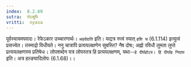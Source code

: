 ```yaml
---
index:  8.2.69
sutra:  रोऽसुपि
vritti:  nyasa
---
```


पूर्वस्यायमपवादः। रेफेऽकार उच्चारणार्थः। `अहर्ददाति` इति। यद्यत्र रुत्वं स्यात् `हशि च` (6.1.114) इत्युत्वं प्रसज्येत। तस्माद्रो विधीयते। ननु चात्रापि प्रत्ययलक्षणेन सुबस्ति? नैष दोषः; अह्नो रविधौ लुमता लुप्ते प्रत्ययलक्षणस्य प्रतिषेधः।
लोपशब्देन यत्र लोपस्तत्र हि प्रत्ययलक्षणम्, यथा--`हे दीर्घहोऽत्र। हि दीर्घाह निदाघ` इति। अत्र हल्ङ्यादिलोपः (6.1.68)।।

